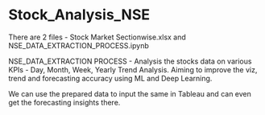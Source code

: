 # Stock_Analysis_NSE

There are 2 files - Stock Market Sectionwise.xlsx and NSE_DATA_EXTRACTION_PROCESS.ipynb

NSE_DATA_EXTRACTION PROCESS - Analysis the stocks data on various KPIs - Day, Month, Week, Yearly Trend Analysis. Aiming to improve the viz, trend and forecasting accuracy using ML and Deep Learning.

We can use the prepared data to input the same in Tableau and can even get the forecasting insights there.
